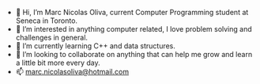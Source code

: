 - 👋 Hi, I’m Marc Nicolas Oliva, current Computer Programming student at Seneca in Toronto.
- 👀 I’m interested in anything computer related, I love problem solving and challenges in general.
- 🌱 I’m currently learning C++ and data structures.
- 💞️ I’m looking to collaborate on anything that can help me grow and learn a little bit more every day.
- 📫 marc.nicolasoliva@hotmail.com

<!---
mnicol93/mnicol93 is a ✨ special ✨ repository because its `README.md` (this file) appears on your GitHub profile.
You can click the Preview link to take a look at your changes.
--->
